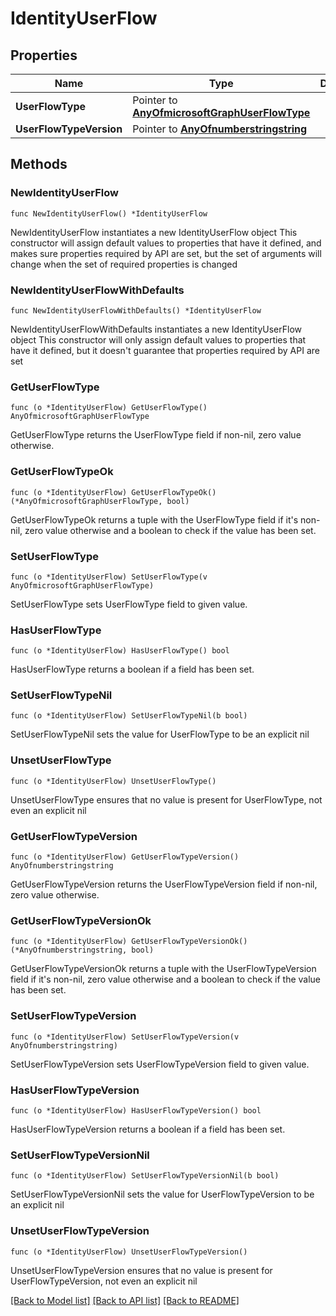 # IdentityUserFlow

## Properties

Name | Type | Description | Notes
------------ | ------------- | ------------- | -------------
**UserFlowType** | Pointer to [**AnyOfmicrosoftGraphUserFlowType**](anyOf&lt;microsoft.graph.userFlowType&gt;.md) |  | [optional] 
**UserFlowTypeVersion** | Pointer to [**AnyOfnumberstringstring**](anyOf&lt;number,string,string&gt;.md) |  | [optional] 

## Methods

### NewIdentityUserFlow

`func NewIdentityUserFlow() *IdentityUserFlow`

NewIdentityUserFlow instantiates a new IdentityUserFlow object
This constructor will assign default values to properties that have it defined,
and makes sure properties required by API are set, but the set of arguments
will change when the set of required properties is changed

### NewIdentityUserFlowWithDefaults

`func NewIdentityUserFlowWithDefaults() *IdentityUserFlow`

NewIdentityUserFlowWithDefaults instantiates a new IdentityUserFlow object
This constructor will only assign default values to properties that have it defined,
but it doesn't guarantee that properties required by API are set

### GetUserFlowType

`func (o *IdentityUserFlow) GetUserFlowType() AnyOfmicrosoftGraphUserFlowType`

GetUserFlowType returns the UserFlowType field if non-nil, zero value otherwise.

### GetUserFlowTypeOk

`func (o *IdentityUserFlow) GetUserFlowTypeOk() (*AnyOfmicrosoftGraphUserFlowType, bool)`

GetUserFlowTypeOk returns a tuple with the UserFlowType field if it's non-nil, zero value otherwise
and a boolean to check if the value has been set.

### SetUserFlowType

`func (o *IdentityUserFlow) SetUserFlowType(v AnyOfmicrosoftGraphUserFlowType)`

SetUserFlowType sets UserFlowType field to given value.

### HasUserFlowType

`func (o *IdentityUserFlow) HasUserFlowType() bool`

HasUserFlowType returns a boolean if a field has been set.

### SetUserFlowTypeNil

`func (o *IdentityUserFlow) SetUserFlowTypeNil(b bool)`

 SetUserFlowTypeNil sets the value for UserFlowType to be an explicit nil

### UnsetUserFlowType
`func (o *IdentityUserFlow) UnsetUserFlowType()`

UnsetUserFlowType ensures that no value is present for UserFlowType, not even an explicit nil
### GetUserFlowTypeVersion

`func (o *IdentityUserFlow) GetUserFlowTypeVersion() AnyOfnumberstringstring`

GetUserFlowTypeVersion returns the UserFlowTypeVersion field if non-nil, zero value otherwise.

### GetUserFlowTypeVersionOk

`func (o *IdentityUserFlow) GetUserFlowTypeVersionOk() (*AnyOfnumberstringstring, bool)`

GetUserFlowTypeVersionOk returns a tuple with the UserFlowTypeVersion field if it's non-nil, zero value otherwise
and a boolean to check if the value has been set.

### SetUserFlowTypeVersion

`func (o *IdentityUserFlow) SetUserFlowTypeVersion(v AnyOfnumberstringstring)`

SetUserFlowTypeVersion sets UserFlowTypeVersion field to given value.

### HasUserFlowTypeVersion

`func (o *IdentityUserFlow) HasUserFlowTypeVersion() bool`

HasUserFlowTypeVersion returns a boolean if a field has been set.

### SetUserFlowTypeVersionNil

`func (o *IdentityUserFlow) SetUserFlowTypeVersionNil(b bool)`

 SetUserFlowTypeVersionNil sets the value for UserFlowTypeVersion to be an explicit nil

### UnsetUserFlowTypeVersion
`func (o *IdentityUserFlow) UnsetUserFlowTypeVersion()`

UnsetUserFlowTypeVersion ensures that no value is present for UserFlowTypeVersion, not even an explicit nil

[[Back to Model list]](../README.md#documentation-for-models) [[Back to API list]](../README.md#documentation-for-api-endpoints) [[Back to README]](../README.md)


